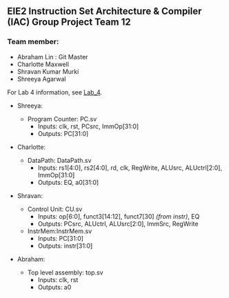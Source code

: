 ## EIE2 Instruction Set Architecture & Compiler (IAC) Group Project Team 12

### Team member:
- Abraham Lin : Git Master
- Charlotte Maxwell 
- Shravan Kumar Murki 
- Shreeya Agarwal 

For Lab 4 information, see [Lab_4](./Specifications//Lab_4.md).

- Shreeya:
    - Program Counter: PC.sv
        - Inputs: clk, rst, PCsrc, ImmOp[31:0]
        - Outputs: PC[31:0]

- Charlotte:
    - DataPath: DataPath.sv
        - Inputs: rs1[4:0], rs2[4:0], rd, clk, RegWrite, ALUsrc, ALUctrl[2:0], ImmOp[31:0]
        - Outputs: EQ, a0[31:0]

- Shravan:
    - Control Unit: CU.sv
        - Inputs: op[6:0], funct3[14:12], funct7[30] _(from instr)_, EQ
        - Outputs: PCsrc, ALUctrl, ALUsrc[2:0], ImmSrc, RegWrite
    - InstrMem:InstrMem.sv
        - Inputs: PC[31:0]
        - Outputs: instr[31:0] 
- Abraham:
    - Top level assembly: top.sv
        - Inputs: clk, rst
        - Outputs: a0 